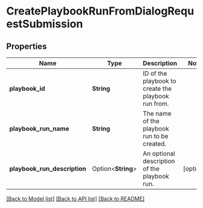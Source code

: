 # CreatePlaybookRunFromDialogRequestSubmission

## Properties

Name | Type | Description | Notes
------------ | ------------- | ------------- | -------------
**playbook_id** | **String** | ID of the playbook to create the playbook run from. | 
**playbook_run_name** | **String** | The name of the playbook run to be created. | 
**playbook_run_description** | Option<**String**> | An optional description of the playbook run. | [optional]

[[Back to Model list]](../README.md#documentation-for-models) [[Back to API list]](../README.md#documentation-for-api-endpoints) [[Back to README]](../README.md)


